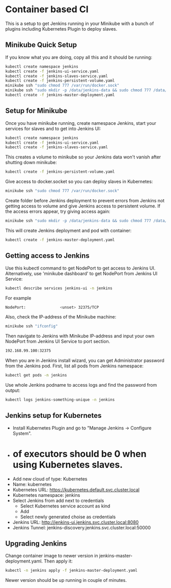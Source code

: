 # Container based CI
This is a setup to get Jenkins running in your Minikube with a bunch of plugins including Kubernetes Plugin to deploy slaves.

## Minikube Quick Setup
If you know what you are doing, copy all this and it should be running:
```sh
kubectl create namespace jenkins
kubectl create -f jenkins-ui-service.yaml
kubectl create -f jenkins-slaves-service.yaml
kubectl create -f jenkins-persistent-volume.yaml
minikube ssh "sudo chmod 777 /var/run/docker.sock"
minikube ssh "sudo mkdir -p /data/jenkins-data && sudo chmod 777 /data/jenkins-data"
kubectl create -f jenkins-master-deployment.yaml
```

## Setup for Minikube
Once you have minikube running, create namespace Jenkins, start your services for slaves and to get into Jenkins UI:
```sh
kubectl create namespace jenkins
kubectl create -f jenkins-ui-service.yaml
kubectl create -f jenkins-slaves-service.yaml
```
This creates a volume to minikube so your Jenkins data won't vanish after shutting down minikube:
```sh
kubectl create -f jenkins-persistent-volume.yaml
```
Give access to docker.socket so you can deploy slaves in Kubernetes:
```sh
minikube ssh "sudo chmod 777 /var/run/docker.sock"
```
Create folder before Jenkins deployment to prevent errors from Jenkins not getting access to volume and give Jenkins access to persistent volume. If the access errors appear, try giving access again:
```sh
minikube ssh "sudo mkdir -p /data/jenkins-data && sudo chmod 777 /data/jenkins-data"
```
This will create Jenkins deployment and pod with container:
```sh
kubectl create -f jenkins-master-deployment.yaml
```

## Getting access to Jenkins
Use this kubectl command to get NodePort to get access to Jenkins UI. Alternatively, use 'minikube dashboard' to get NodePort from Jenkins UI Service:
```sh
kubectl describe services jenkins-ui -n jenkins
```
For example
```sh
NodePort:               <unset> 32375/TCP
```
Also, check the IP-address of the Minikube machine:
```sh
minikube ssh "ifconfig"
```
Then navigate to Jenkins with Minikube IP-address and input your own NodePort from Jenkins UI Service to port section.
```sh
192.168.99.100:32375
```
When you are in Jenkins install wizard, you can get Administrator password from the Jenkins pod. First, list all pods from Jenkins namespace:
```sh
kubectl get pods -n jenkins
```
Use whole Jenkins podname to access logs and find the password from output:
```sh
kubectl logs jenkins-something-unique -n jenkins
```

## Jenkins setup for Kubernetes
- Install Kubernetes Plugin and go to "Manage Jenkins -> Configure System".
- # of executors should be 0 when using Kubernetes slaves.
- Add new cloud of type: Kubernetes
- Name: kubernetes
- Kubernetes URL: https://kubernetes.default.svc.cluster.local
- Kubernetes namespace: jenkins
- Select Jenkins from add next to credentials
  - Select Kubernetes service account as kind
  - Add
  - Select newly generated choise as credentials
- Jenkins URL: http://jenkins-ui.jenkins.svc.cluster.local:8080
- Jenkins Tunnel: jenkins-discovery.jenkins.svc.cluster.local:50000

## Upgrading Jenkins
Change container image to newer version in jenkins-master-deployment.yaml.
Then apply it:
```sh
kubectl -n jenkins apply -f jenkins-master-deployment.yaml
```
Newer version should be up running in couple of minutes.